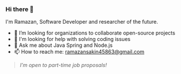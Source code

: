 ### Hi there 👋

I'm Ramazan, Software Developer and researcher of the future.

- :rocket: I’m looking for organizations to collaborate open-source projects
- 🤔 I'm looking for help with solving coding issues
- 💬 Ask me about Java Spring and Node.js
- 📫 How to reach me: ramazansakin45863@gmail.com


> *I’m open to part-time job proposals!*
